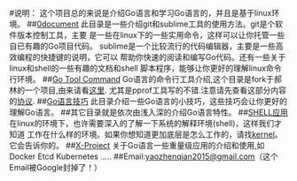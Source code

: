 #说明：
这个项目总的来说是介绍Go语言和学习Go语言的，并且是基于linux环境。
##[0document](https://github.com/yaouser/Go-basic-code/tree/master/0document)
此目录是一些介绍git和sublime工具的使用方法。git是个软件版本控制工具，主要
是一些在linux下的一些实用命令，这样可以让你托管一些自已有趣的Go项目代码。
sublime是一个比较流行的代码编辑器，主要是一些高效编程的快捷键的说明，它可以
帮助你快速的阅读和编写Go代码。还有一些关于linux和shell的一些有趣的文档和shell
脚本程序，能够让你更好的理解linux命令行环境。
##[Go Tool Command](https://github.com/yaouser/GoUnix/blob/master/0document/Go-command/SUMMARY.md)
Go语言的命令行工具介绍,这个目录是fork于郝林的一个项目,由来请看[这里](https://github.com/hyper-carrot/go_command_tutorial).
尤其是pprof工具写的不错.注意请先查看这部分内容的[协议](https://github.com/yaouser/GoUnix/blob/master/0document/Go-command/LICENSE).
##[Go语言技巧](https://github.com/yaouser/Go-basic-code/tree/master/2Go技巧)
此目录介绍一些Go语言的小技巧，这些技巧会让你更好的理解Go语言。
##其它目录就是依次由浅入深的介绍Go语言特性。
##[SHELL应用](https://github.com/yaouser/Go-basic-code/tree/master/0document/SHELL-BASE)
在linux的环境下，也许需要深入的了解一下系统的解释环境(shell)，这样我们才知道
工作在什么样的环境。如果你想知道更加底层是怎么工作的，请找[kernel](https://www.kernel.org/)。它会告诉你的。
##[X-Project](https://github.com/yaouser/GoUnix/tree/master/x-project)
关于Go语言一些重量级应用的介绍和使用,如Docker Etcd Kubernetes .....
##Email:yaozhenqian2015@gmail.com（这个Email被Google封掉了！）
